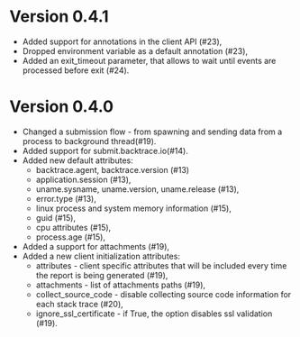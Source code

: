 # Version 0.4.1

- Added support for annotations in the client API (#23),
- Dropped environment variable as a default annotation (#23),
- Added an exit_timeout parameter, that allows to wait until events are processed before exit (#24).

# Version 0.4.0

- Changed a submission flow - from spawning and sending data from a process to background thread(#19).
- Added support for submit.backtrace.io(#14).
- Added new default attributes:
  - backtrace.agent, backtrace.version (#13)
  - application.session (#13),
  - uname.sysname, uname.version, uname.release (#13),
  - error.type (#13),
  - linux process and system memory information (#15),
  - guid (#15),
  - cpu attributes (#15),
  - process.age (#15),
- Added a support for attachments (#19),
- Added a new client initialization attributes:
  - attributes - client specific attributes that will be included every time the report is being generated (#19),
  - attachments - list of attachments paths (#19),
  - collect_source_code - disable collecting source code information for each stack trace (#20),
  - ignore_ssl_certificate - if True, the option disables ssl validation (#19).
